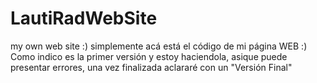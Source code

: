 # LautiRadWebSite
my own web site :)
simplemente acá está el código de mi página WEB :)
Como indico es la primer versión y estoy haciendola, asique puede presentar errores, una vez finalizada aclararé con un "Versión Final"
